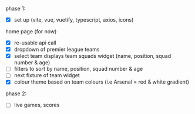 phase 1:

- [x] set up (vite, vue, vuetify, typescript, axios, icons)

home page (for now)

- [x] re-usable api call
- [x] dropdown of premier league teams
- [x] select team displays team squads widget (name, position, squad number & age)
- [ ] filters to sort by name, position, squad number & age
- [ ] next fixture of team widget
- [x] colour theme based on team colours (i.e Arsenal = red & white gradient)

phase 2:

- [ ] live games, scores
